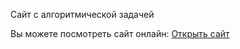 Сайт с алгоритмической задачей

Вы можете посмотреть сайт онлайн:
[Открыть сайт](https://sonyludk.github.io/id-algo-site/)
